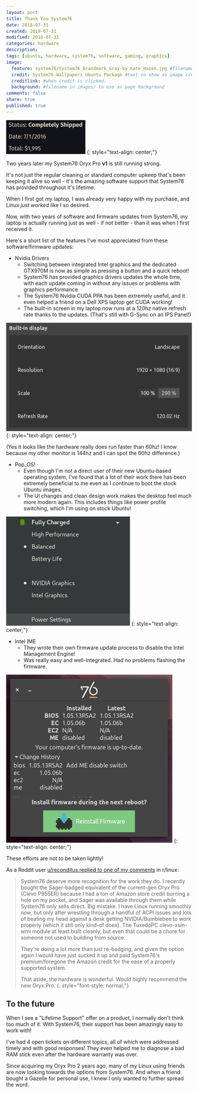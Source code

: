 ```yaml
---
layout: post
title: Thank You System76
date: 2018-07-31
created: 2018-07-31
modified: 2018-07-31
categories: hardware
description:
tags: [ubuntu, hardware, system76, software, gaming, graphics]
image:
  feature: system76/System76_Brandmark_Gray-by_Kate_Hazen.jpg #filename in images/ for post header
  credit: System76-Wallpapers Ubuntu Package #text to show as image credit
  creditlink: #when credit is clicked.
  background: #filename in images/ to use as page background
comments: false
share: true
published: true
---
```


![2016-07-01](/images/system76/screenshot-system76-first-order.png)
{: style="text-align: center;"}

Two years later my System76 Oryx Pro **v1** is still running strong.

It's not just the regular cleaning or standard computer upkeep that's been keeping it alive so well - it's the amazing software support that System76 has provided throughout it's lifetime.

When I first got my laptop, I was already very happy with my purchase, and Linux *just worked* like I so desired.

Now, with two years of software and firmware updates from System76, my laptop is actually running just as well - if not better - than it was when I first received it.


Here's a short list of the features I've most appreciated from these software/firmware updates:

 - Nvidia Drivers
   - Switching between integrated Intel graphics and the dedicated GTX970M is now as simple as pressing a button and a quick reboot!
   - System76 has provided graphics drivers updates the whole time, with each update coming in without any issues or problems with graphics performance.
   - The System76 Nvidia CUDA PPA has been extremely useful, and it even helped a friend on a Dell XPS laptop get CUDA working!
   - The built-in screen in my laptop now runs at a 120hz native refresh rate thanks to the updates. (That's still with G-Sync on an IPS Panel!)

![120hz option in Gnome Display Settings](/images/system76/oryxpro-120hz-gnome-settings-displays.png)
{: style="text-align: center;"}

(Yes it looks like the hardware really does run faster than 60hz! I know because my other monitor is 144hz and I can spot the 60hz difference.)

 - Pop_OS!
   - Even though I'm not a direct user of their new Ubuntu-based operating system, I've found that a lot of their work there has been extremely beneficial to me even as I continue to boot the stock Ubuntu images.
   - The UI changes and clean design work makes the desktop feel much more modern again. This includes things like power profile switching, which I'm using on stock Ubuntu!

![Performance/Balanced/Powersave and Nvidia/Intel switching!](/images/system76/screenshot-system76-power-settings-gnome.png)
{: style="text-align: center;"}

 - Intel IME
   - They wrote their own firmware update process to disable the Intel Management Engine!
   - Was really easy and well-integrated. Had no problems flashing the firmware.

![System76 Firmware Update Tool](/images/system76/screenshot-system76-firmware-update-tool-ime.png)
{: style="text-align: center;"}

These efforts are not to be taken lightly!

As a Reddit user [u/reconditus replied to one of my comments](https://www.reddit.com/r/linux/comments/93ao73/so_disheartened_about_all_the_issues_with_hybrid/e3bzi65) in r/linux:

> System76 deserve more recognition for the work they do. I recently bought the Sager-badged equivalent of the current-gen Oryx Pro (Clevo P955ER) because I had a ton of Amazon store credit burning a hole on my pocket, and Sager was available through them while System76 only sells direct. Big mistake. I have Linux running smoothly now, but only after wrestling through a handful of ACPI issues and lots of beating my head against a desk getting NVIDIA/Bumblebee to work properly (which it still only kind-of does). The TuxedoPC clevo-xsm-wmi module at least built cleanly, but even that could be a chore for someone not used to building from source.
>
> They're doing a lot more than just re-badging, and given the option again I would have just sucked it up and paid System76's premium/foregone the Amazon credit for the ease of a properly supported system.
>
> That aside, the hardware is wonderful. Would highly recommend the new Oryx Pro.
{: style="font-style: normal;"}

## To the future

When I see a "Lifetime Support" offer on a product, I normally don't think too much of it. With System76, their support has been amazingly easy to work with!

I've had 4 open tickets on different topics, all of which were addressed timely and with good responses! They even helped me to diagnose a bad RAM stick even after the hardware warranty was over.

Since acquiring my Oryx Pro 2 years ago, many of my Linux using friends are now looking towards the options from System76. And when a friend bought a Gazelle for personal use, I knew I only wanted to further spread the word.
